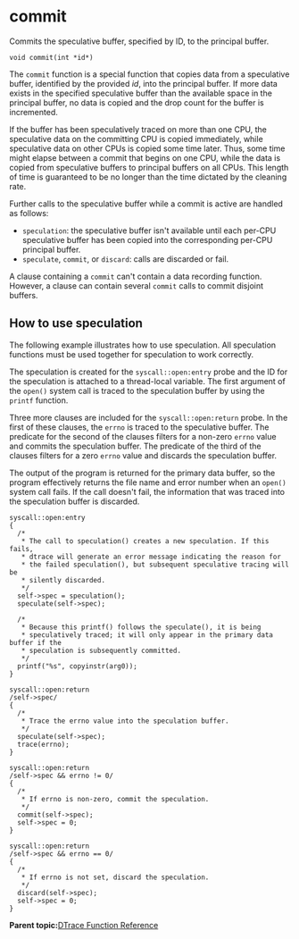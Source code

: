 
# commit

Commits the speculative buffer, specified by ID, to the principal buffer.

```
void commit(int *id*)
```

The `commit` function is a special function that copies data from a speculative buffer, identified by the provided *id*, into the principal buffer. If more data exists in the specified speculative buffer than the available space in the principal buffer, no data is copied and the drop count for the buffer is incremented.

If the buffer has been speculatively traced on more than one CPU, the speculative data on the committing CPU is copied immediately, while speculative data on other CPUs is copied some time later. Thus, some time might elapse between a commit that begins on one CPU, while the data is copied from speculative buffers to principal buffers on all CPUs. This length of time is guaranteed to be no longer than the time dictated by the cleaning rate.

Further calls to the speculative buffer while a commit is active are handled as follows:

-   `speculation`: the speculative buffer isn't available until each per-CPU speculative buffer has been copied into the corresponding per-CPU principal buffer.
-   `speculate`, `commit`, or `discard`: calls are discarded or fail.

A clause containing a `commit` can't contain a data recording function. However, a clause can contain several `commit` calls to commit disjoint buffers.

## How to use speculation

The following example illustrates how to use speculation. All speculation functions must be used together for speculation to work correctly.

The speculation is created for the `syscall::open:entry` probe and the ID for the speculation is attached to a thread-local variable. The first argument of the `open()` system call is traced to the speculation buffer by using the `printf` function.

Three more clauses are included for the `syscall::open:return` probe. In the first of these clauses, the `errno` is traced to the speculative buffer. The predicate for the second of the clauses filters for a non-zero `errno` value and commits the speculation buffer. The predicate of the third of the clauses filters for a zero `errno` value and discards the speculation buffer.

The output of the program is returned for the primary data buffer, so the program effectively returns the file name and error number when an `open()` system call fails. If the call doesn't fail, the information that was traced into the speculation buffer is discarded.

```
syscall::open:entry
{
  /*
   * The call to speculation() creates a new speculation. If this fails,
   * dtrace will generate an error message indicating the reason for
   * the failed speculation(), but subsequent speculative tracing will be
   * silently discarded.
   */
  self->spec = speculation();
  speculate(self->spec);

  /*
   * Because this printf() follows the speculate(), it is being
   * speculatively traced; it will only appear in the primary data buffer if the
   * speculation is subsequently committed.
   */
  printf("%s", copyinstr(arg0));
}

syscall::open:return
/self->spec/
{
  /*
   * Trace the errno value into the speculation buffer.
   */
  speculate(self->spec);
  trace(errno);
}

syscall::open:return
/self->spec && errno != 0/
{
  /*
   * If errno is non-zero, commit the speculation.
   */
  commit(self->spec);
  self->spec = 0;
}

syscall::open:return
/self->spec && errno == 0/
{
  /*
   * If errno is not set, discard the speculation.
   */
  discard(self->spec);
  self->spec = 0;
}
```

**Parent topic:**[DTrace Function Reference](../reference/dtrace_functions.md)


